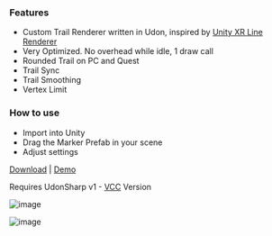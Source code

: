 
### Features
- Custom Trail Renderer written in Udon, inspired by [Unity XR Line Renderer](https://github.com/Unity-Technologies/XRLineRenderer)
- Very Optimized. No overhead while idle, 1 draw call
- Rounded Trail on PC and Quest
- Trail Sync
- Trail Smoothing
- Vertex Limit


### How to use
- Import into Unity
- Drag the Marker Prefab in your scene
- Adjust settings


[Download](https://github.com/z3y/VRCMarker/releases) | 
[Demo](https://vrchat.com/home/world/wrld_df859907-113e-445b-9ec7-37c900c36c75)

Requires UdonSharp v1 - [VCC](https://vcc.docs.vrchat.com/) Version


![image](https://user-images.githubusercontent.com/33181641/194152223-e877ede1-6a6e-4a35-9223-a4a633e98c26.png)

![image](https://user-images.githubusercontent.com/33181641/194152197-a5647001-c29e-4231-a2f4-bf7858d2079a.png)

